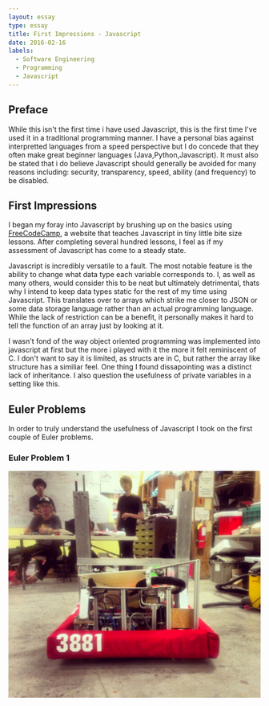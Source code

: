```yaml
---
layout: essay
type: essay
title: First Impressions - Javascript
date: 2016-02-16
labels:
  - Software Engineering
  - Programming
  - Javascript
---
```



## Preface

While this isn't the first time i have used Javascript, this is the first time I've used it in a traditional programming manner. I have a personal bias against interpretted languages from a speed perspective but I do concede that they often make great beginner languages (Java,Python,Javascript). It must also be stated that i do believe Javascript should generally be avoided for many reasons including: security, transparency, speed, ability (and frequency) to be disabled.


## First Impressions

I began my foray into Javascript by brushing up on the basics using [FreeCodeCamp](https://www.freecodecamp.com/), a website that teaches Javascript in tiny little bite size lessons. After completing several hundred lessons, I feel as if my assessment of Javascript has come to a steady state. 

Javascript is incredibly versatile to a fault. The most notable feature is the ability to change what data type each variable corresponds to. I, as well as many others, would consider this to be neat but ultimately detrimental, thats why I intend to keep data types static for the rest of my time using Javascript. This translates over to arrays which strike me closer to JSON or some data storage language rather than an actual programming language. While the lack of restriction can be a benefit, it personally makes it hard to tell the function of an array just by looking at it. 

I wasn't fond of the way object oriented programming was implemented into javascript at first but the more i played with it the more it felt reminiscent of C. I don't want to say it is limited, as structs are in C, but rather the array like structure has a similiar feel. One thing I found dissapointing was a distinct lack of inheritance. I also question the usefulness of private variables in a setting like this. 

## Euler Problems

In order to truly understand the usefulness of Javascript I took on the first couple of Euler problems. 

### Euler Problem 1



<img class="ui medium image" style="float:right;" src="../images/Jorybot.png">


